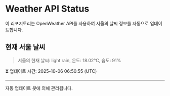 
# Weather API Status

이 리포지토리는 OpenWeather API를 사용하여 서울의 날씨 정보를 자동으로 업데이트합니다.

## 현재 서울 날씨
> 서울의 현재 날씨: light rain, 온도: 18.02°C, 습도: 91%

⏳ 업데이트 시간: 2025-10-06 06:50:55 (UTC)

---
자동 업데이트 봇에 의해 관리됩니다.
